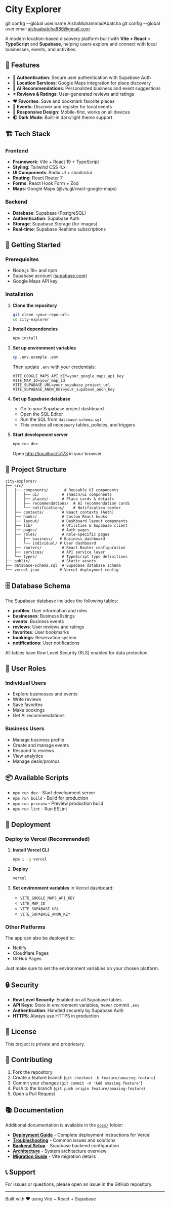 # City Explorer
git config --global user.name AishaMuhammadAbatcha
git config --global user.email aishaabatcha886@gmail.com


A modern location-based discovery platform built with **Vite + React + TypeScript** and **Supabase**, helping users explore and connect with local businesses, events, and activities.

## 🎯 Features

- **🔐 Authentication**: Secure user authentication with Supabase Auth
- **📍 Location Services**: Google Maps integration for place discovery
- **🤖 AI Recommendations**: Personalized business and event suggestions
- **⭐ Reviews & Ratings**: User-generated reviews and ratings
- **❤️ Favorites**: Save and bookmark favorite places
- **📅 Events**: Discover and register for local events
- **📱 Responsive Design**: Mobile-first, works on all devices
- **🌓 Dark Mode**: Built-in dark/light theme support

## 🏗️ Tech Stack

### Frontend
- **Framework**: Vite + React 19 + TypeScript
- **Styling**: Tailwind CSS 4.x
- **UI Components**: Radix UI + shadcn/ui
- **Routing**: React Router 7
- **Forms**: React Hook Form + Zod
- **Maps**: Google Maps (@vis.gl/react-google-maps)

### Backend
- **Database**: Supabase (PostgreSQL)
- **Authentication**: Supabase Auth
- **Storage**: Supabase Storage (for images)
- **Real-time**: Supabase Realtime subscriptions

## 🚀 Getting Started

### Prerequisites
- Node.js 18+ and npm
- Supabase account ([supabase.com](https://supabase.com))
- Google Maps API key

### Installation

1. **Clone the repository**
   ```bash
   git clone <your-repo-url>
   cd city-explorer
   ```

2. **Install dependencies**
   ```bash
   npm install
   ```

3. **Set up environment variables**
   ```bash
   cp .env.example .env
   ```

   Then update `.env` with your credentials:
   ```env
   VITE_GOOGLE_MAPS_API_KEY=your_google_maps_api_key
   VITE_MAP_ID=your_map_id
   VITE_SUPABASE_URL=your_supabase_project_url
   VITE_SUPABASE_ANON_KEY=your_supabase_anon_key
   ```

4. **Set up Supabase database**
   - Go to your Supabase project dashboard
   - Open the SQL Editor
   - Run the SQL from `database-schema.sql`
   - This creates all necessary tables, policies, and triggers

5. **Start development server**
   ```bash
   npm run dev
   ```

   Open [http://localhost:5173](http://localhost:5173) in your browser.

## 📁 Project Structure

```
city-explorer/
├── src/
│   ├── components/       # Reusable UI components
│   │   ├── ui/          # shadcn/ui components
│   │   ├── places/      # Place cards & details
│   │   ├── recommendations/  # AI recommendation cards
│   │   └── notifications/    # Notification center
│   ├── contexts/        # React contexts (Auth)
│   ├── hooks/           # Custom React hooks
│   ├── layout/          # Dashboard layout components
│   ├── lib/             # Utilities & Supabase client
│   ├── pages/           # Auth pages
│   ├── roles/           # Role-specific pages
│   │   ├── business/   # Business dashboard
│   │   └── individual/ # User dashboard
│   ├── routers/         # React Router configuration
│   ├── services/        # API service layer
│   └── types/           # TypeScript type definitions
├── public/              # Static assets
├── database-schema.sql  # Supabase database schema
└── vercel.json         # Vercel deployment config
```

## 🗄️ Database Schema

The Supabase database includes the following tables:

- **profiles**: User information and roles
- **businesses**: Business listings
- **events**: Business events
- **reviews**: User reviews and ratings
- **favorites**: User bookmarks
- **bookings**: Reservation system
- **notifications**: User notifications

All tables have Row Level Security (RLS) enabled for data protection.

## 🎨 User Roles

### Individual Users
- Explore businesses and events
- Write reviews
- Save favorites
- Make bookings
- Get AI recommendations

### Business Users
- Manage business profile
- Create and manage events
- Respond to reviews
- View analytics
- Manage deals/promos

## 📦 Available Scripts

- `npm run dev` - Start development server
- `npm run build` - Build for production
- `npm run preview` - Preview production build
- `npm run lint` - Run ESLint

## 🚀 Deployment

### Deploy to Vercel (Recommended)

1. **Install Vercel CLI**
   ```bash
   npm i -g vercel
   ```

2. **Deploy**
   ```bash
   vercel
   ```

3. **Set environment variables** in Vercel dashboard:
   - `VITE_GOOGLE_MAPS_API_KEY`
   - `VITE_MAP_ID`
   - `VITE_SUPABASE_URL`
   - `VITE_SUPABASE_ANON_KEY`

### Other Platforms

The app can also be deployed to:
- Netlify
- Cloudflare Pages
- GitHub Pages

Just make sure to set the environment variables on your chosen platform.

## 🔒 Security

- **Row Level Security**: Enabled on all Supabase tables
- **API Keys**: Store in environment variables, never commit `.env`
- **Authentication**: Handled securely by Supabase Auth
- **HTTPS**: Always use HTTPS in production

## 📝 License

This project is private and proprietary.

## 🤝 Contributing

1. Fork the repository
2. Create a feature branch (`git checkout -b feature/amazing-feature`)
3. Commit your changes (`git commit -m 'Add amazing feature'`)
4. Push to the branch (`git push origin feature/amazing-feature`)
5. Open a Pull Request

## 📚 Documentation

Additional documentation is available in the [`docs/`](./docs) folder:

- **[Deployment Guide](./docs/DEPLOYMENT.md)** - Complete deployment instructions for Vercel
- **[Troubleshooting](./docs/TROUBLESHOOTING.md)** - Common issues and solutions
- **[Backend Setup](./docs/BACKEND_SETUP.md)** - Supabase backend configuration
- **[Architecture](./docs/SIMPLIFIED_ARCHITECTURE.md)** - System architecture overview
- **[Migration Guide](./docs/MIGRATION_SUCCESS.md)** - Vite migration details

## 📞 Support

For issues or questions, please open an issue in the GitHub repository.

---

Built with ❤️ using Vite + React + Supabase
